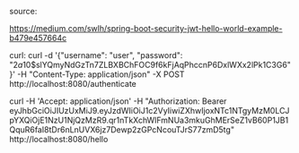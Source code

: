 source:

https://medium.com/swlh/spring-boot-security-jwt-hello-world-example-b479e457664c


curl:
curl -d '{"username": "user", "password": "$2a$10$slYQmyNdGzTn7ZLBXBChFOC9f6kFjAqPhccnP6DxlWXx2lPk1C3G6"}' -H "Content-Type: application/json" -X POST http://localhost:8080/authenticate

curl -H 'Accept: application/json' -H "Authorization: Bearer eyJhbGciOiJIUzUxMiJ9.eyJzdWIiOiJ1c2VyIiwiZXhwIjoxNTc1NTgyMzM0LCJpYXQiOjE1NzU1NjQzMzR9.qr1nTkXchWlFmNUa3mkuGhMErSeZ1vB60P1JB1QquR6faI8tDr6nLnUVX6jz7Dewp2zGPcNcouTJrS77zmD5tg" http://localhost:8080/hello
